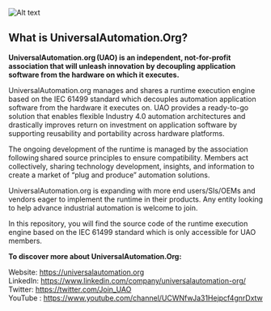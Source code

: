![Alt text](https://universalautomation.org/app/themes/UniversalAutomation/build/images/logo.svg?id=a1a2950c226477a79ca24ae6c3e1929c)

## What is UniversalAutomation.Org?

**UniversalAutomation.org (UAO) is an independent, not-for-profit association that will unleash innovation by decoupling application software from the hardware on which it executes.**
  
  
UniversalAutomation.org manages and shares a runtime execution engine based on the IEC 61499 standard which decouples automation application software from the hardware it executes on. UAO provides a ready-to-go solution that enables flexible Industry 4.0 automation architectures and drastically improves return on investment on application software by supporting reusability and portability across hardware platforms. 
  
  
The ongoing development of the runtime is managed by the association following shared source principles to ensure compatibility. Members act collectively, sharing technology development, insights, and information to create a market of “plug and produce” automation solutions. 
  
  
UniversalAutomation.org is expanding with more end users/SIs/OEMs and vendors eager to implement the runtime in their products. Any entity looking to help advance industrial automation is welcome to join.  

In this repository, you will find the source code of the runtime execution engine based on the IEC 61499 standard which is only accessible for UAO members.

**To discover more about UniversalAutomation.Org:**

Website: https://universalautomation.org  
LinkedIn: https://www.linkedin.com/company/universalautomation-org/  
Twitter: https://twitter.com/Join_UAO  
YouTube : https://www.youtube.com/channel/UCWNfwJa31Hejpcf4gnrDxtw

